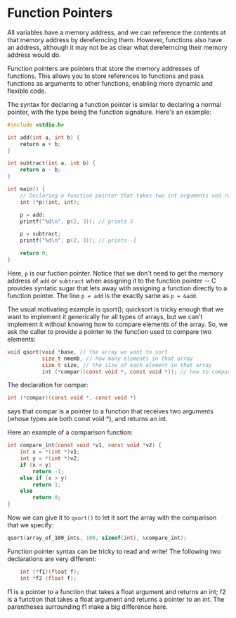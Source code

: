 
# Function Pointers #

All variables have a memory address, and we can reference the contents at that memory address by dereferncing them. However, functions also have an address, although it may not be as clear what dereferncing their memory address would do.

Function pointers are pointers that store the memory addresses of functions. This allows you to store references to functions and pass functions as arguments to other functions, enabling more dynamic and flexible code.

The syntax for declaring a function pointer is similar to declaring a normal pointer, with the type being the function signature. Here's an example:

```c
#include <stdio.h>

int add(int a, int b) {
    return a + b;
}

int subtract(int a, int b) {
    return a - b;
}

int main() {
    // Declaring a function pointer that takes two int arguments and returns an int
    int (*p)(int, int);

    p = add; 
    printf("%d\n", p(2, 3)); // prints 5

    p = subtract;
    printf("%d\n", p(2, 3)); // prints -1

    return 0;
}
```

Here, `p` is our fuction pointer. Notice that we don't need to get the memory address of `add` or `subtract` when assigning it to the function pointer -- C provides syntatic sugar that lets away with assigning a function directly to a function pointer. The line `p = add` is the exactly same as `p = &add`.

The usual motivating example is qsort(); quicksort is tricky enough that we want
to implement it generically for all types of arrays, but we can’t implement it
without knowing how to compare elements of the array. So, we ask the caller to
provide a pointer to the function used to compare two elements:

```c
void qsort(void *base, // the array we want to sort
           size_t nmemb, // how many elements in that array
           size_t size, // the size of each element in that array
           int (*compar)(const void *, const void *)); // how to compare
```

The declaration for compar:

```c
int (*compar)(const void *, const void *)
```

says that compar is a pointer to a function that receives two arguments (whose
types are both const void *), and returns an int.

Here an example of a comparison function:

```c
int compare_int(const void *v1, const void *v2) {
    int x = *(int *)v1;
    int y = *(int *)v2;
    if (x < y)
        return -1;
    else if (x > y)
        return 1;
    else
        return 0;
}
```

Now we can give it to `qsort()` to let it sort the array with the comparison that we specify:

```c
qsort(array_of_100_ints, 100, sizeof(int), &compare_int);
```

Function pointer syntax can be tricky to read and write! The following two
declarations are very different:

```c
    int (*f1)(float f);
    int *f2 (float f);
```

f1 is a pointer to a function that takes a float argument and returns an int;
f2 is a function that takes a float argument and returns a pointer to an int.
The parentheses surrounding f1 make a big difference here.